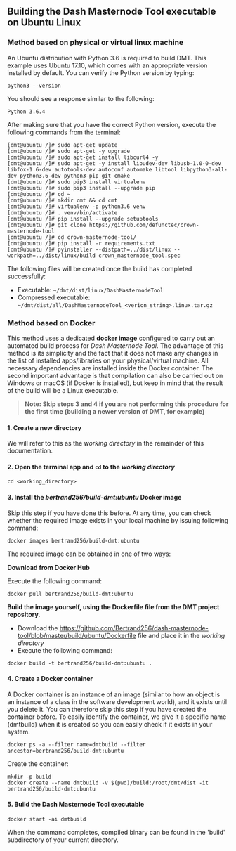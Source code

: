 ## Building the Dash Masternode Tool executable on Ubuntu Linux

### Method based on physical or virtual linux machine

An Ubuntu distribution with Python 3.6 is required to build DMT. This example uses Ubuntu 17.10, which comes with an appropriate version installed by default. You can verify the Python version by typing:

```
python3 --version
```

You should see a response similar to the following:

  `Python 3.6.4`

After making sure that you have the correct Python version, execute the following commands from the terminal:

```
[dmt@ubuntu /]# sudo apt-get update
[dmt@ubuntu /]# sudo apt-get -y upgrade
[dmt@ubuntu /]# sudo apt-get install libcurl4 -y
[dmt@ubuntu /]# sudo apt-get -y install libudev-dev libusb-1.0-0-dev libfox-1.6-dev autotools-dev autoconf automake libtool libpython3-all-dev python3.6-dev python3-pip git cmake
[dmt@ubuntu /]# sudo pip3 install virtualenv
[dmt@ubuntu /]# sudo pip3 install --upgrade pip
[dmt@ubuntu /]# cd ~
[dmt@ubuntu /]# mkdir cmt && cd cmt
[dmt@ubuntu /]# virtualenv -p python3.6 venv
[dmt@ubuntu /]# . venv/bin/activate
[dmt@ubuntu /]# pip install --upgrade setuptools
[dmt@ubuntu /]# git clone https://github.com/defunctec/crown-masternode-tool
[dmt@ubuntu /]# cd crown-masternode-tool/
[dmt@ubuntu /]# pip install -r requirements.txt
[dmt@ubuntu /]# pyinstaller --distpath=../dist/linux --workpath=../dist/linux/build crown_masternode_tool.spec
```

The following files will be created once the build has completed successfully:

* Executable: `~/dmt/dist/linux/DashMasternodeTool`
* Compressed executable: `~/dmt/dist/all/DashMasternodeTool_<verion_string>.linux.tar.gz`


### Method based on Docker

This method uses a dedicated **docker image** configured to carry out an automated build process for *Dash Masternode Tool*. The advantage of this method is its simplicity and the fact that it does not make any changes in the list of installed apps/libraries on your physical/virtual machine. All necessary dependencies are installed inside the Docker container. The second important advantage is that compilation can also be carried out on Windows or macOS (if Docker is installed), but keep in mind that the result of the build will be a Linux executable.

> **Note: Skip steps 3 and 4 if you are not performing this procedure for the first time (building a newer version of DMT, for example)**

#### 1. Create a new directory
We will refer to this as the *working directory* in the remainder of this documentation.

#### 2. Open the terminal app and `cd` to the *working directory*

```
cd <working_directory>
```

#### 3. Install the *bertrand256/build-dmt:ubuntu* Docker image

Skip this step if you have done this before. At any time, you can check whether the required image exists in your local machine by issuing following command:

```
docker images bertrand256/build-dmt:ubuntu
```

The required image can be obtained in one of two ways:

**Download from Docker Hub**

Execute the following command:

```
docker pull bertrand256/build-dmt:ubuntu
```

**Build the image yourself, using the Dockerfile file from the DMT project repository.** 

* Download the https://github.com/Bertrand256/dash-masternode-tool/blob/master/build/ubuntu/Dockerfile file and place it in the *working directory*
* Execute the following command:
```
docker build -t bertrand256/build-dmt:ubuntu .
```

#### 4. Create a Docker container

A Docker container is an instance of an image (similar to how an object is an instance of a class in the software development world), and it exists until you delete it. You can therefore skip this step if you have created the container before. To easily identify the container, we give it a specific name (dmtbuild) when it is created so you can easily check if it exists in your system.

```
docker ps -a --filter name=dmtbuild --filter ancestor=bertrand256/build-dmt:ubuntu
```
Create the container:

``` 
mkdir -p build
docker create --name dmtbuild -v $(pwd)/build:/root/dmt/dist -it bertrand256/build-dmt:ubuntu
```

#### 5. Build the Dash Masternode Tool executable

```
docker start -ai dmtbuild
```

When the command completes, compiled binary can be found in the 'build' subdirectory of your current directory.
